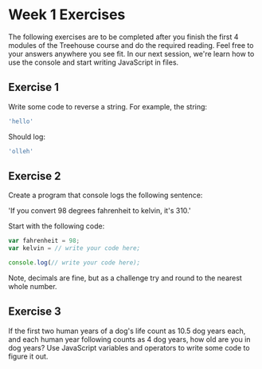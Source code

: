 # Week 1 Exercises
The following exercises are to be completed after you finish the first 4 modules of the Treehouse course and do the required reading. Feel free to your answers anywhere you see fit. In our next session, we're learn how to use the console and start writing JavaScript in files.

## Exercise 1
Write some code to reverse a string. For example, the string:

```js
'hello'
```

Should log:

```js
'olleh'
```

## Exercise 2
Create a program that console logs the following sentence:

'If you convert 98 degrees fahrenheit to kelvin, it's 310.'

Start with the following code:

```js
var fahrenheit = 98;
var kelvin = // write your code here;

console.log(// write your code here);
```

Note, decimals are fine, but as a challenge try and round to the nearest whole number.

## Exercise 3
If the first two human years of a dog's life count as 10.5 dog years each, and each human year following counts as 4 dog years, how old are you in dog years? Use JavaScript variables and operators to write some code to figure it out.
```
